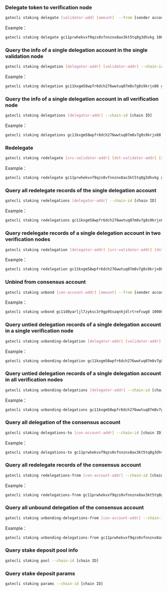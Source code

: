 ### Delegate token to verification node

```bash
gatecli staking delegate [validator-add] [amount]  --from [sender account] --chain-id [chain ID]
```
Example：

```bash
gatecli staking delegate gc11prwhekvxf9qzs0vfnnznx8ax3kt5tq8g3dhvkg 100000000NANOGC --from gc11kxgm58wpfr6dch276wwtuq07m8v7g8s9krjx88 --chain-id testnet
```

### Query the info of a single delegation account in the single validation node

```bash
gatecli staking delegation [delegator-addr] [validator-addr] --chain-id [chain ID]
```
Example：

```bash
gatecli staking delegation gc11kxgm58wpfr6dch276wwtuq07m8v7g8s9krjx88 gc11prwhekvxf9qzs0vfnnznx8ax3kt5tq8g3dhvkg --chain-id testnet
```

### Query the info of a single delegation account in all verification node

```bash
gatecli staking delegations [delegator-addr] --chain-id [chain ID]
```
Example：

```bash
gatecli staking delegations gc11kxgm58wpfr6dch276wwtuq07m8v7g8s9krjx88 --chain-id testnet
```

### Redelegate

```bash
gatecli staking redelegate [src-validator-addr] [dst-validator-addr] [amount] --from [sender account] --chain-id [chain ID]
```
Example：

```bash
gatecli staking redelegate gc11prwhekvxf9qzs0vfnnznx8ax3kt5tq8g3dhvkg gc11d0yarljl7zyksc3r9gp95saqnhjdlrtrefcwg8 100000000NANOGC --from gc11kxgm58wpfr6dch276wwtuq07m8v7g8s9krjx88 --chain-id testnet
```

### Query all redelegate records of the single delegation account

```bash
gatecli staking redelegations [delegator-addr] --chain-id [chain ID]
```
Example：

```bash
gatecli staking redelegations gc11kxgm58wpfr6dch276wwtuq07m8v7g8s9krjx88 --chain-id testnet
```

### Query redelegate records of a single delegation account in two verification nodes

```bash
gatecli staking redelegation [delegator-addr] [src-validator-addr] [dst-validator-addr] --chain-id [chain ID]
```
Example：

```bash
gatecli staking redelegation gc11kxgm58wpfr6dch276wwtuq07m8v7g8s9krjx88 gc11prwhekvxf9qzs0vfnnznx8ax3kt5tq8g3dhvkg gc11d0yarljl7zyksc3r9gp95saqnhjdlrtrefcwg8 --chain-id testnet
```

### Unbind from consensus account

```bash
gatecli staking unbond [con-account-addr] [amount] --from [sender account] --chain-id [chain ID]
```
Example：

```bash
gatecli staking unbond gc11d0yarljl7zyksc3r9gp95saqnhjdlrtrefcwg8 100000000NANOGC --from gc11kxgm58wpfr6dch276wwtuq07m8v7g8s9krjx88 --chain-id testnet
```

### Query untied delegation records of a single delegation account in a single verification node

```bash
gatecli staking unbonding-delegation [delegator-addr] [validator-addr] --chain-id [chain ID]
```
Example：

```bash
gatecli staking unbonding-delegation gc11kxgm58wpfr6dch276wwtuq07m8v7g8s9krjx88 gc11d0yarljl7zyksc3r9gp95saqnhjdlrtrefcwg8 --chain-id testnet
```

### Query untied delegation records of a single delegation account in all verification nodes

```bash
gatecli staking unbonding-delegations [delegator-addr] --chain-id [chain ID]
```
Example：

```bash
gatecli staking unbonding-delegations gc11kxgm58wpfr6dch276wwtuq07m8v7g8s9krjx88 --chain-id testnet
```

### Query all delegation of the consensus account

```bash
gatecli staking delegations-to [con-account-addr] --chain-id [chain ID]
```
Example：

```bash
gatecli staking delegations-to gc11prwhekvxf9qzs0vfnnznx8ax3kt5tq8g3dhvkg --chain-id testnet
```

### Query all redelegate records of the consensus account

```bash
gatecli staking redelegations-from [con-account-addr] --chain-id [chain ID]
```
Example：

```bash
gatecli staking redelegations-from gc11prwhekvxf9qzs0vfnnznx8ax3kt5tq8g3dhvkg --chain-id testnet
```

### Query all unbound delegation of the consensus account

```bash
gatecli staking unbonding-delegations-from [con-account-addr] --chain-id [chain ID]
```
Example：

```bash
gatecli staking unbonding-delegations-from gc11prwhekvxf9qzs0vfnnznx8ax3kt5tq8g3dhvkg --chain-id testnet
```

### Query stake deposit pool info

```bash
gatecli staking pool --chain-id [chain ID]
```

### Query stake deposit params

```bash
gatecli staking params --chain-id [chain ID]
```